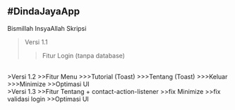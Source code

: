 #DindaJayaApp <br />
---
Bismillah InsyaAllah Skripsi
>Versi 1.1
>>Fitur Login (tanpa database)
<br />
>Versi 1.2
>>Fitur Menu
>>>Tutorial (Toast)
>>>Tentang (Toast)
>>>Keluar
>>>Minimize
>>Optimasi UI
<br />
>Versi 1.3
>>Fitur Tentang + contact-action-listener
>>fix Minimize
>>fix validasi login
>>Optimasi UI
